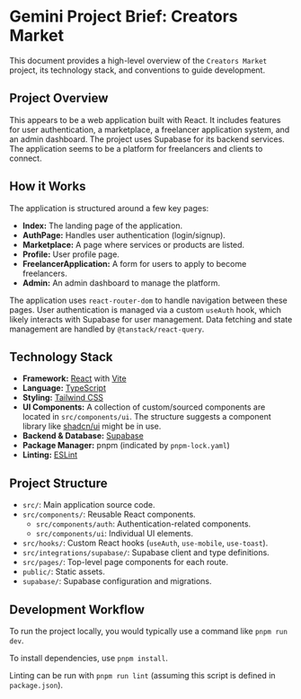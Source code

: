 # Gemini Project Brief: Creators Market

This document provides a high-level overview of the `Creators Market` project, its technology stack, and conventions to guide development.

## Project Overview

This appears to be a web application built with React. It includes features for user authentication, a marketplace, a freelancer application system, and an admin dashboard. The project uses Supabase for its backend services. The application seems to be a platform for freelancers and clients to connect.

## How it Works

The application is structured around a few key pages:
- **Index:** The landing page of the application.
- **AuthPage:** Handles user authentication (login/signup).
- **Marketplace:** A page where services or products are listed.
- **Profile:** User profile page.
- **FreelancerApplication:** A form for users to apply to become freelancers.
- **Admin:** An admin dashboard to manage the platform.

The application uses `react-router-dom` to handle navigation between these pages. User authentication is managed via a custom `useAuth` hook, which likely interacts with Supabase for user management. Data fetching and state management are handled by `@tanstack/react-query`.

## Technology Stack

*   **Framework:** [React](https://react.dev/) with [Vite](https://vitejs.dev/)
*   **Language:** [TypeScript](https://www.typescriptlang.org/)
*   **Styling:** [Tailwind CSS](https://tailwindcss.com/)
*   **UI Components:** A collection of custom/sourced components are located in `src/components/ui`. The structure suggests a component library like [shadcn/ui](httpss://ui.shadcn.com/) might be in use.
*   **Backend & Database:** [Supabase](https://supabase.com/)
*   **Package Manager:** pnpm (indicated by `pnpm-lock.yaml`)
*   **Linting:** [ESLint](httpss://eslint.org/)

## Project Structure

*   `src/`: Main application source code.
*   `src/components/`: Reusable React components.
    *   `src/components/auth`: Authentication-related components.
    *   `src/components/ui`: Individual UI elements.
*   `src/hooks/`: Custom React hooks (`useAuth`, `use-mobile`, `use-toast`).
*   `src/integrations/supabase/`: Supabase client and type definitions.
*   `src/pages/`: Top-level page components for each route.
*   `public/`: Static assets.
*   `supabase/`: Supabase configuration and migrations.

## Development Workflow

To run the project locally, you would typically use a command like `pnpm run dev`.

To install dependencies, use `pnpm install`.

Linting can be run with `pnpm run lint` (assuming this script is defined in `package.json`).